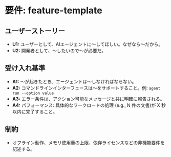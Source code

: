 # 要件: feature-template

## ユーザーストーリー

- **U1:** ユーザーとして、AIエージェントに〜してほしい。なぜなら〜だから。
- **U2:** 開発者として、〜したいので〜が必要だ。

## 受け入れ基準

- **A1:** 〜が起きたとき、エージェントは〜しなければならない。
- **A2:** コマンドラインインターフェースは〜をサポートすること。例: `agent run --option value`
- **A3:** エラー条件は、アクション可能なメッセージと共に明確に報告される。
- **A4:** パフォーマンス: 具体的なワークロードの処理 (e.g., N 件の文書)が X 秒以内に完了すること。

## 制約

- オフライン動作、メモリ使用量の上限、依存ライセンスなどの非機能要件を記述する。
